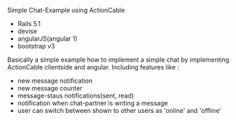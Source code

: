 Simple Chat-Example using ActionCable 

- Rails 5.1
- devise
- angularJS(angular 1)
- bootstrap v3

Basically a simple example how to implement a simple chat by implementing ActionCable clientside and angular.
Including features like :

- new message notification
- new message counter
- message-staus notifications(sent, read)
- notification when chat-partner is writing a message
- user can switch between shown to other users as 'online' and 'offline'